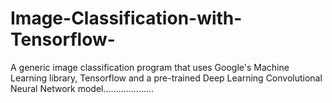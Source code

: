 # Image-Classification-with-Tensorflow-
A generic image classification program that uses Google's Machine Learning library, Tensorflow and a pre-trained Deep Learning Convolutional Neural Network model....................
